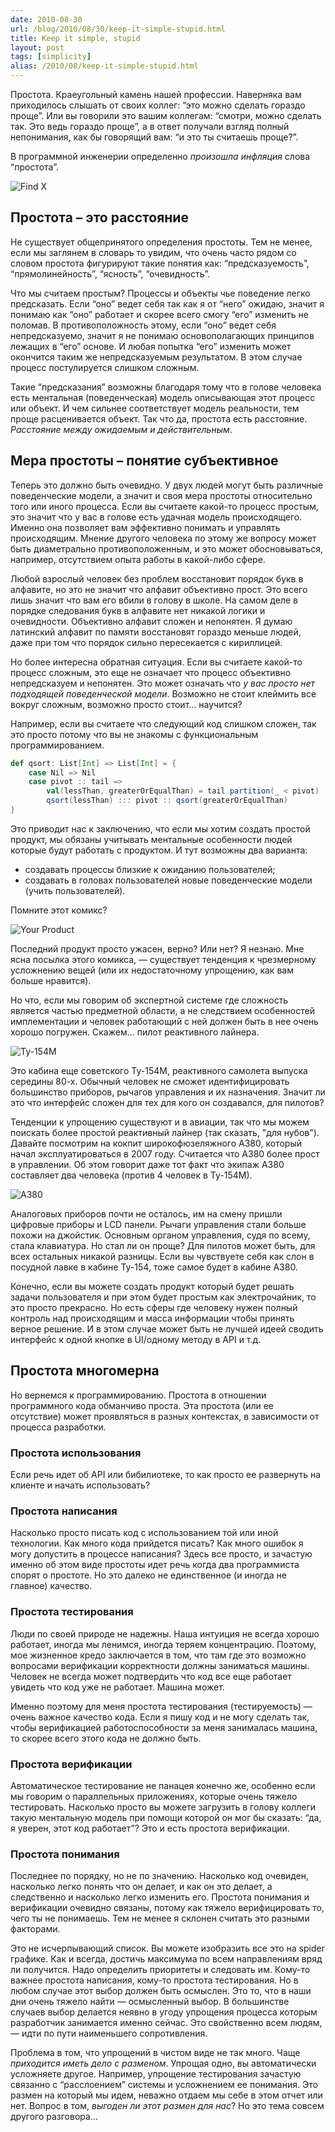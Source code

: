 ```yaml
---
date: 2010-08-30
url: /blog/2010/08/30/keep-it-simple-stupid.html
title: Keep it simple, stupid
layout: post
tags: [simplicity]
alias: /2010/08/keep-it-simple-stupid.html
---
```

Простота. Краеугольный камень нашей профессии. Наверняка вам приходилось слышать от своих коллег: “это можно сделать гораздо проще”. Или вы говорили это вашим коллегам: “смотри, можно сделать так. Это ведь гораздо проще”, а в ответ получали взгляд полный непонимания, как бы говорящий вам: “и это ты считаешь проще?”.

В программной инженерии определенно _произошла инфляция_ слова “простота”. 

![Find X](/images/keep-it-simple-stupid/find-x.gif)

## Простота – это расстояние

Не существует общепринятого определения простоты. Тем не менее, если мы заглянем в словарь то увидим, что очень часто рядом со словом простота фигурируют такие понятия как: “предсказуемость”, “прямолинейность”, “ясность”, “очевидность”.

Что мы считаем простым? Процессы и объекты чье поведение легко предсказать. Если “оно” ведет себя так как я от “него” ожидаю, значит я понимаю как “оно” работает и скорее всего смогу “его” изменить не поломав. В противоположность этому, если “оно” ведет себя непредсказуемо, значит я не понимаю основополагающих принципов лежащих в “его” основе. И любая попытка “его” изменить может окончится таким же непредсказуемым результатом. В этом случае процесс постулируется слишком сложным.

Такие “предсказания” возможны благодаря тому что в голове человека есть ментальная (поведенческая) модель описывающая этот процесс или объект. И чем сильнее соответствует модель реальности, тем проще расценивается объект. Так что да, простота есть расстояние. _Расстояние между ожидаемым и действительным_.

## Мера простоты – понятие субъективное

Теперь это должно быть очевидно. У двух людей могут быть различные поведенческие модели, а значит и своя мера простоты относительно того или иного процесса. Если вы считаете какой-то процесс простым, это значит что у вас в голове есть удачная модель происходящего. Именно она позволяет вам эффективно понимать и управлять происходящим. Мнение другого человека по этому же вопросу может быть диаметрально противоположенным, и это может обосновываться, например, отсутствием опыта работы в какой-либо сфере.

Любой взрослый человек без проблем восстановит порядок букв в алфавите, но это не значит что алфавит объективно прост. Это всего лишь значит что вам его вбили в голову в школе. На самом деле в порядке следования букв в алфавите нет никакой логики и очевидности. Объективно алфавит сложен и непонятен. Я думаю латинский алфавит по памяти восстановят гораздо меньше людей, даже при том что порядок сильно пересекается с кириллицей.

Но более интересна обратная ситуация. Если вы считаете какой-то процесс сложным, это еще не означает что процесс объективно непредсказуем и непонятен. Это может означать что _у вас просто нет подходящей поведенческой модели_. Возможно не стоит клеймить все вокруг сложным, возможно просто стоит... научится?

Например, если вы считаете что следующий код слишком сложен, так это просто потому что вы не знакомы с функциональным программированием.

```scala
def qsort: List[Int] => List[Int] = {
	case Nil => Nil
	case pivot :: tail =>
		val(lessThan, greaterOrEqualThan) = tail partition(_ < pivot)
		qsort(lessThan) ::: pivot :: qsort(greaterOrEqualThan)
}
```

Это приводит нас к заключению, что если мы хотим создать простой продукт, мы обязаны учитывать ментальные особенности людей которые будут работать с продуктом. И тут возможны два варианта:

* создавать процессы близкие к ожиданию пользователей;
* создавать в головах пользователей новые поведенческие модели (учить пользователей).

​​​​​​​​​​​​​​​​​​​​​​​​​​​​​​​​​​Помните этот комикс? ​​​​​​​​​​​​​​​​​​​​​​​​​​​​​​​​​​​

![Your Product](/images/keep-it-simple-stupid/product.jpg)

Последний продукт просто ужасен, верно? Или нет? Я незнаю. Мне ясна посылка этого комикса, — существует тенденция к чрезмерному усложнению вещей (или их недостаточному упрощению, как вам больше нравится).

Но что, если мы говорим об экспертной системе где сложность является частью предметной области, а не следствием особенностей имплементации и человек работающий с ней должен быть в нее очень хорошо погружен. Скажем... пилот реактивного лайнера.

![Ту-154М](/images/keep-it-simple-stupid/tu154.jpg)

Это кабина еще советского Ту-154М, реактивного самолета выпуска середины 80-х. Обычный человек не сможет идентифицировать большинство приборов, рычагов управления и их назначения. Значит ли это что интерфейс сложен для тех для кого он создавался, для пилотов?

Тенденции к упрощению существуют и в авиации, так что мы можем поискать более простой реактивный лайнер (так сказать, "для нубов"). Давайте посмотрим на кокпит широкофюзеляжного A380, который начал эксплуатироваться в 2007 году. Считается что A380 более прост в управлении. Об этом говорит даже тот факт что экипаж A380 составляет два человека (против 4 человек в Ту-154М).

![A380](/images/keep-it-simple-stupid/a380.jpg)

Аналоговых приборов почти не осталось, им на смену пришли цифровые приборы и LCD панели. Рычаги управления стали больше похожи на джойстик. Основным органом управления, судя по всему, стала клавиатура. Но стал ли он проще? Для пилотов может быть, для всех остальных никакой разницы. Если вы чувствуете себя как слон в посудной лавке в кабине Ту-154, тоже самое будет в кабине A380.

Конечно, если вы можете создать продукт который будет решать задачи пользователя и при этом будет простым как электрочайник, то это просто прекрасно. Но есть сферы где человеку нужен полный контроль над происходящим и масса информации чтобы принять верное решение. И в этом случае может быть не лучшей идеей сводить интерфейс к одной кнопке в UI/одному методу в API и т.д.

## Простота многомерна

Но вернемся к программированию. Простота в отношении программного кода обманчиво проста. Эта простота (или ее отсутствие) может проявляться в разных контекстах, в зависимости от процесса разработки.

### Простота использования

Если речь идет об API или бибилиотеке, то как просто ее развернуть на клиенте и начать использовать?

### Простота написания

Насколько просто писать код с использованием той или иной технологии. Как много кода прийдется писать? Как много ошибок я могу допустить в процессе написания? Здесь все просто, и зачастую именно об этом виде простоты идет речь когда два программиста спорят о простоте. Но это далеко не единственное (и иногда не главное) качество.

### Простота тестирования

Люди по своей природе не надежны. Наша интуиция не всегда хорошо работает, иногда мы ленимся, иногда теряем концентрацию. Поэтому, мое жизненное кредо заключается в том, что там где это возможно вопросами верификации корректности должны заниматься машины. Человек не всегда может подтвердить что код все еще работает увидеть что код уже не работает. Машина может.

Именно поэтому для меня простота тестирования (тестируемость) — очень важное качество кода. Если я пишу код и не могу сделать так, чтобы верификацией работоспособности за меня занималась машина, то скорее всего этого кода не должно быть.

### Простота верификации

Автоматическое тестирование не панацея конечно же, особенно если мы говорим о параллельных приложениях, которые очень тяжело тестировать. Насколько просто вы можете загрузить в голову коллеги такую ментальную модель при помощи которой он мог бы сказать: “да, я уверен, этот код работает”? Это и есть простота верификации.

### Простота понимания

Последнее по порядку, но не по значению. Насколько код очевиден, насколько легко понять что он делает, и как он это делает, а следственно и насколько легко изменить его. Простота понимания и верификации очевидно связаны, потому как тяжело верифицировать то, чего ты не понимаешь. Тем не менее я склонен считать это разными факторами.

Это не исчерпывающий список. Вы можете изобразить все это на spider графике. Как и всегда, достичь максимума по всем направлениям вряд ли получится. Надо определить приоритеты и следовать им. Кому-то важнее простота написания, кому-то простота тестирования. Но в любом случае этот выбор должен быть осмыслен. Это то, что в наши дни очень тяжело найти — осмысленный выбор. В большинстве случаев выбор делается неявно в угоду упрощения процесса которым разработчик занимается именно сейчас. Это свойственно всем людям, — идти по пути наименьшего сопротивления.

Проблема в том, что упрощений в чистом виде не так много. Чаще _приходится иметь дело с разменом_. Упрощая одно, вы автоматически усложняете другое. Например, упрощение тестирования зачастую связанно с “расслоением” системы и усложнением ее понимания. Это размен на который мы идем, неважно отдаем мы себе в этом отчет или нет. Вопрос в том, _выгоден ли этот размен для нас_? Но это тема совсем другого разговора...